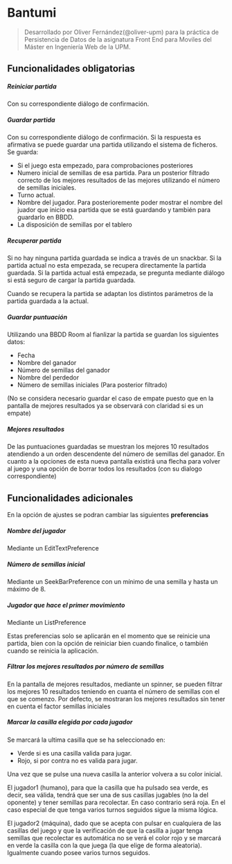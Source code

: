 # Bantumi
> Desarrollado por Oliver Fernández(@oliver-upm) para la práctica de Persistencia de Datos de la asignatura Front End para Moviles del Máster en Ingeniería Web de la UPM.

## Funcionalidades obligatorias
##### Reiniciar partida
Con su correspondiente diálogo de confirmación.

##### Guardar partida
Con su correspondiente diálogo de confirmación. Si la respuesta es afirmativa se puede guardar una partida utilizando el sistema de ficheros. Se guarda:
- Si el juego esta empezado, para comprobaciones posteriores
- Numero inicial de semillas de esa partida. Para un posterior filtrado correcto de los mejores resultados de las mejores utilizando el número de semillas iniciales.
- Turno actual.
- Nombre del jugador. Para posterioremente poder mostrar el nombre del juador que inicio esa partida que se está guardando y también para guardarlo en BBDD.
- La disposición de semillas por el tablero

##### Recuperar partida
Si no hay ninguna partida guardada se indica a través de un snackbar.
Si la partida actual no esta empezada, se recupera directamente la partida guardada.
Si la partida actual está empezada, se pregunta mediante diálogo si está seguro de cargar la partida guardada.

Cuando se recupera la partida se adaptan los distintos parámetros de la partida guardada a la actual.

##### Guardar puntuación
Utilizando una BBDD Room al fianlizar la partida se guardan los siguientes datos:
- Fecha
- Nombre del ganador
- Número de semillas del ganador
- Nombre del perdedor
- Número de semillas iniciales (Para posterior filtrado)

(No se considera necesario guardar el caso de empate puesto que en la pantalla de mejores resultados ya se observará con claridad si es un empate)

##### Mejores resultados
De las puntuaciones guardadas se muestran los mejores 10 resultados atendiendo a un orden descendente del número de semillas del ganador.
En cuanto a la opciones de esta nueva pantalla existirá una flecha para volver al juego y una opción de borrar todos los resultados (con su dialogo correspondiente)

## Funcionalidades adicionales

En la opción de ajustes se podran cambiar las siguientes **preferencias**
##### Nombre del jugador
Mediante un EditTextPreference
##### Número de semillas inicial
Mediante un SeekBarPreference con un mínimo de una semilla y hasta un máximo de 8.
##### Jugador que hace el primer movimiento
Mediante un ListPreference

Estas preferencias solo se aplicarán en el momento que se reinicie una partida, bien con la opción de reiniciar bien cuando finalice, o también cuando se reinicia la aplicación.

##### Filtrar los mejores resultados por número de semillas
En la pantalla de mejores resultados, mediante un spinner, se pueden filtrar los mejores 10 resultados teniendo en cuanta el número de semillas con el que se comenzo. Por defecto, se mostraran los mejores resultados sin tener en cuenta el factor semillas iniciales

##### Marcar la casilla elegida por cada jugador
Se marcará la ultima casilla que se ha seleccionado en:
- Verde si es una casilla valida para jugar.
- Rojo, si por contra no es valida para jugar.

Una vez que se pulse una nueva casilla la anterior volvera a su color inicial.

El jugador1 (humano), para que la casilla que ha pulsado sea verde, es decir, sea válida, tendrá que ser una de sus casillas jugables (no la del oponente) y tener semillas para recolectar. En caso contrario será roja. En el caso especial de que tenga varios turnos seguidos sigue la misma lógica.

El jugador2 (máquina), dado que se acepta con pulsar en cualquiera de las casillas del juego y que la verificación de que la casilla a jugar tenga semillas que recolectar es automática no se verá el color rojo y se marcará en verde la casilla con la que juega (la que elige de forma aleatoria). Igualmente cuando posee varios turnos seguidos.
